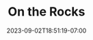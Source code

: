 ---
title: "On the Rocks"
date: 2023-09-02T18:51:19-07:00
tags: ["los_angeles", "usa", "california", "ocean", "people", "natural_scenery"]
location: "Dana Point, Los Angeles, CA"
imageUrl: "https://files.yfxu.net/DSCF9727_03118f131e9535b1974bc7a99e8d8d44.jpg"
width: 4310
height: 2870
---